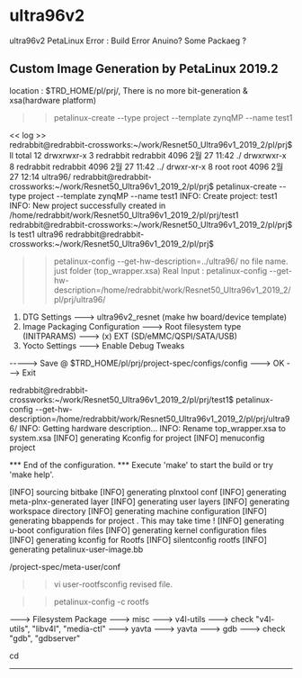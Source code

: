 # ultra96v2
ultra96v2
PetaLinux Error : Build Error Anuino? Some Packaeg ?


Custom Image Generation by PetaLinux 2019.2
--------------------------------------------
location : $TRD_HOME/pl/prj/, There is no more bit-generation & xsa(hardware platform)

  >> petalinux-create --type project --template zynqMP --name test1
  
  
<< log >>  
redrabbit@redrabbit-crossworks:~/work/Resnet50_Ultra96v1_2019_2/pl/prj$ ll
total 12
drwxrwxr-x 3 redrabbit redrabbit 4096  2월 27 11:42 ./
drwxrwxr-x 8 redrabbit redrabbit 4096  2월 27 11:42 ../
drwxr-xr-x 8 root      root      4096  2월 27 12:14 ultra96/
redrabbit@redrabbit-crossworks:~/work/Resnet50_Ultra96v1_2019_2/pl/prj$ petalinux-create --type project --template zynqMP --name test1
INFO: Create project: test1
INFO: New project successfully created in /home/redrabbit/work/Resnet50_Ultra96v1_2019_2/pl/prj/test1
redrabbit@redrabbit-crossworks:~/work/Resnet50_Ultra96v1_2019_2/pl/prj$ ls
test1  ultra96
redrabbit@redrabbit-crossworks:~/work/Resnet50_Ultra96v1_2019_2/pl/prj$ 




  >> petalinux-config --get-hw-description=../ultra96/   no file name. just folder    (top_wrapper.xsa)
  Real Input :
  >> petalinux-config --get-hw-description=/home/redrabbit/work/Resnet50_Ultra96v1_2019_2/pl/prj/ultra96/


1. DTG Settings ---> ultra96v2_resnet (make hw board/device template)
2. Image Packaging Configuration ---> Root filesystem type (INITPARAMS) ---> (x) EXT (SD/eMMC/QSPI/SATA/USB)
3. Yocto Settings ---> Enable Debug Tweaks

-----> Save @ $TRD_HOME/pl/prj/project-spec/configs/config ---> OK ---> Exit

redrabbit@redrabbit-crossworks:~/work/Resnet50_Ultra96v1_2019_2/pl/prj/test1$ petalinux-config --get-hw-description=/home/redrabbit/work/Resnet50_Ultra96v1_2019_2/pl/prj/ultra96/
INFO: Getting hardware description...
INFO: Rename top_wrapper.xsa to system.xsa
[INFO] generating Kconfig for project
[INFO] menuconfig project


*** End of the configuration.
*** Execute 'make' to start the build or try 'make help'.

[INFO] sourcing bitbake
[INFO] generating plnxtool conf
[INFO] generating meta-plnx-generated layer
[INFO] generating user layers
[INFO] generating workspace directory
[INFO] generating machine configuration
[INFO] generating bbappends for project . This may take time ! 
[INFO] generating u-boot configuration files
[INFO] generating kernel configuration files
[INFO] generating kconfig for Rootfs
[INFO] silentconfig rootfs
[INFO] generating petalinux-user-image.bb


/project-spec/meta-user/conf 

  >> vi user-rootfsconfig
  revised file.
  
  >> petalinux-config -c rootfs
  
  ---> Filesystem Package ---> misc ---> v4l-utils ---> check "v4l-utils", "libv4l", "media-ctl"
  ---> yavta ---> yavta
  ---> gdb ---> check "gdb", "gdbserver"
  
  cd
  
  ----------------------------------------------------------------------------------------------------------------
  






